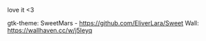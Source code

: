 love it <3

gtk-theme: SweetMars - https://github.com/EliverLara/Sweet
Wall: https://wallhaven.cc/w/j5leyq
